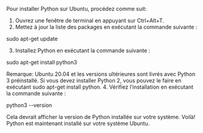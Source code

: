 Pour installer Python sur Ubuntu, procédez comme suit:
1.	Ouvrez une fenêtre de terminal en appuyant sur Ctrl+Alt+T.
2.	Mettez à jour la liste des packages en exécutant la commande suivante :

sudo apt-get update

3.	Installez Python en exécutant la commande suivante :

sudo apt-get install python3 

Remarque: Ubuntu 20.04 et les versions ultérieures sont livrés avec Python 3 préinstallé. Si vous devez installer Python 2, vous pouvez le faire en exécutant sudo apt-get install python.
4.	Vérifiez l’installation en exécutant la commande suivante :

python3 --version 

Cela devrait afficher la version de Python installée sur votre système.
Voilà! Python est maintenant installé sur votre système Ubuntu.
